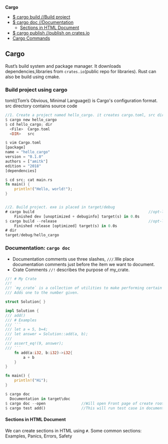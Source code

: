 **Cargo**
- [$ cargo build   //Build project](#build)
- [$ cargo doc     //Documentation](#doc)
  - [Sections in HTML Document](#sec)
- [$ cargo publish  //publish on crates.io](#pub)
- [Cargo Commands](Cargo_Commands)

<a name=what></a>
## Cargo
Rust’s build system and package manager. It downloads dependencies,libraries from `crates.io`(public repo for libraries).
Rust can also be build using cmake.

<a name=build></a>
### Build project using cargo
toml((Tom’s Obvious, Minimal Language)) is Cargo's configuration format. src directory contains source code
```rs
//1. Create a project named hello_cargo. it creates cargo.toml, src directory
$ cargo new hello_cargo             
$ cd hello_cargo; dir
  <File>  Cargo.toml
  <DIR>   src

$ vim Cargo.toml                    
[package]
name = "hello_cargo"
version = "0.1.0"
authors = ["amitk"]
edition = "2018"
[dependencies]

$ cd src; cat main.rs           
fn main() {
    println!("Hello, world!");
}


//2. Build project. exe is placed in target/debug
# cargo build                                                   //opt-level = 0
    Finished dev [unoptimized + debuginfo] target(s) in 0.0s
$ cargo build --release                                         //opt-level = 3
    Finished release [optimized] target(s) in 0.0s
# dir
target/debug/hello_cargo
```

<a name=doc></a>
### Documentation: `cargo doc`
- Documentation comments use three slashes, `///`.We place documentation comments just before the item we want to document.
- Crate Comments `//!` describes the purpose of my_crate.
```rs
//! # My Crate
//!
//! `my_crate` is a collection of utilities to make performing certain calculations more convenient.
/// Adds one to the number given.

struct Solution{ }

impl Solution {
/// add()
/// # Examples
/// ```
/// let a = 5, b=4;
/// let answer = Solution::add(a, b);
///
/// assert_eq!(9, answer);
/// ```
    fn add(a:i32, b:i32)->i32{
        a + b
    }
}

fn main() {
    println!("Hi");
}

$ cargo doc
  Documentation in target\doc
$ cargo doc --open                //Will open Front page of create root  
$ cargo test add()                //This will run test case in documentation
```
<a name=sec></a>
#### Sections in HTML Document
We can create sections in HTML using `#`. Some common sections: Examples, Panics, Errors, Safety
